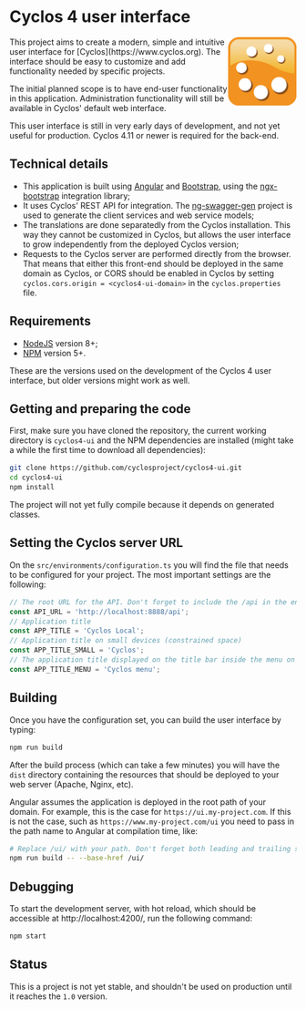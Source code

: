 # Cyclos 4 user interface

<img src="cyclos.png" align="right" width="120" alt="Cyclos"/>
This project aims to create a modern, simple and intuitive user interface for [Cyclos](https://www.cyclos.org). The interface should be easy to customize and add functionality needed by specific projects.

The initial planned scope is to have end-user functionality in this application. Administration functionality will still be available in Cyclos' default web interface.

This user interface is still in very early days of development, and not yet useful for production. Cyclos 4.11 or newer is required for the back-end.

## Technical details

- This application is built using [Angular](https://angular.io/) and [Bootstrap](https://getbootstrap.com), using the [ngx-bootstrap](https://valor-software.com/ngx-bootstrap/) integration library;
- It uses Cyclos' REST API for integration. The [ng-swagger-gen](https://github.com/cyclosproject/ng-swagger-gen) project is used to generate the client services and web service models;
- The translations are done separatedly from the Cyclos installation. This way they cannot be customized in Cyclos, but allows the user interface to grow independently from the deployed Cyclos version;
- Requests to the Cyclos server are performed directly from the browser. That means that either this front-end should be deployed in the same domain as Cyclos, or CORS should be enabled in Cyclos by setting `cyclos.cors.origin = <cyclos4-ui-domain>` in the `cyclos.properties` file.

## Requirements

- [NodeJS](https://nodejs.org/) version 8+;
- [NPM](https://www.npmjs.com/) version 5+.

These are the versions used on the development of the Cyclos 4 user interface, but older versions might work as well.

## Getting and preparing the code

First, make sure you have cloned the repository, the current working directory is `cyclos4-ui` and the NPM dependencies are installed (might take a while the first time to download all dependencies):
```bash
git clone https://github.com/cyclosproject/cyclos4-ui.git
cd cyclos4-ui
npm install
```

The project will not yet fully compile because it depends on generated classes.

## Setting the Cyclos server URL
On the `src/environments/configuration.ts` you will find the file that needs to be configured for your project.
The most important settings are the following:
```typescript
// The root URL for the API. Don't forget to include the /api in the end
const API_URL = 'http://localhost:8888/api';
// Application title
const APP_TITLE = 'Cyclos Local';
// Application title on small devices (constrained space)
const APP_TITLE_SMALL = 'Cyclos';
// The application title displayed on the title bar inside the menu on small devices
const APP_TITLE_MENU = 'Cyclos menu';
```

## Building
Once you have the configuration set, you can build the user interface by typing:
```bash
npm run build
```

After the build process (which can take a few minutes) you will have the `dist` directory containing the resources that should be deployed to your web server (Apache, Nginx, etc).

Angular assumes the application is deployed in the root path of your domain. For example, this is the case for `https://ui.my-project.com`. If this is not the case, such as `https://www.my-project.com/ui` you need to pass in the path name to Angular at compilation time, like:
```bash
# Replace /ui/ with your path. Don't forget both leading and trailing slashes.
npm run build -- --base-href /ui/
```

## Debugging
To start the development server, with hot reload, which should be accessible at http://localhost:4200/, run the following command:
```bash
npm start
```

## Status
This is a project is not yet stable, and shouldn't be used on production until it reaches the `1.0` version.